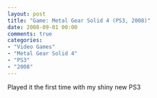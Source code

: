 ```yaml
---
layout: post
title: "Game: Metal Gear Solid 4 (PS3, 2008)"
date: 2008-09-01 00:00
comments: true
categories:
- "Video Games"
- "Metal Gear Solid 4"
- "PS3"
- "2008"
---
```


Played it the first time with my shiny new PS3
